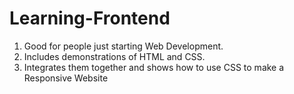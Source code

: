 # Learning-Frontend

1. Good for people just starting Web Development.
2. Includes demonstrations of HTML and CSS.
3. Integrates them together and shows how to use CSS to make a Responsive Website
